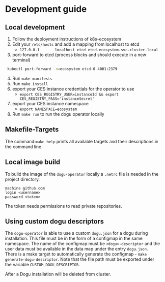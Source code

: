 # Development guide

## Local development

1. Follow the deployment instructions of k8s-ecosystem
2. Edit your `/etc/hosts` and add a mapping from localhost to etcd
    - `127.0.0.1       localhost etcd etcd.ecosystem.svc.cluster.local`
3. port-forward to etcd (process blocks and should execute in a new terminal)
```bash
 kubectl port-forward -n=ecosystem etcd-0 4001:2379
```
4. Run `make manifests`
5. Run `make install`
6. export your CES instance credentials for the operator to use
    - `export CES_REGISTRY_USER=instanceId && export CES_REGISTRY_PASS='instanceSecret'`
7. export your CES instance namespace
   - `export NAMESPACE=ecosystem`
8. Run `make run` to run the dogu operator locally

## Makefile-Targets

The command `make help` prints all available targets and their descriptions in the command line.

## Local image build

To build the image of the `dogu-operator` locally a `.netrc` file is needed in the project directory.

```
machine github.com
login <username>
password <token>
```

The token needs permissions to read private repositories.

## Using custom dogu descriptors

The `dogu-operator` is able to use a custom `dogu.json` for a dogu during installation.
This file must be in the form of a configmap in the same namespace. The name of the configmap must be `<dogu>-descriptor`
and the user data must be available in the data map under the entry `dogu.json`.
There is a make target to automatically generate the configmap - `make generate-dogu-descriptor`.
Note that the file path must be exported under the variable `CUSTOM_DOGU_DESCRIPTOR`.

After a Dogu installation will be deleted from cluster.